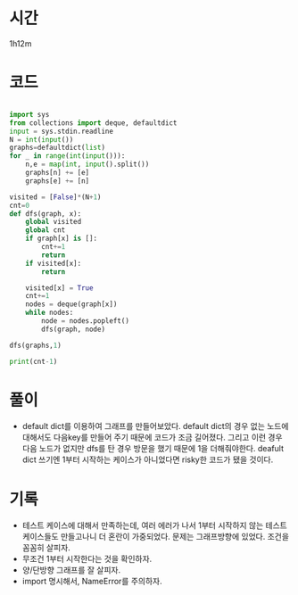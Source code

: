 # 시간
1h12m
# 코드
```python

import sys
from collections import deque, defaultdict
input = sys.stdin.readline
N = int(input())
graphs=defaultdict(list)
for _ in range(int(input())):
    n,e = map(int, input().split())
    graphs[n] += [e]
    graphs[e] += [n]

visited = [False]*(N+1)
cnt=0
def dfs(graph, x):
    global visited
    global cnt
    if graph[x] is []:
        cnt+=1
        return
    if visited[x]:
        return

    visited[x] = True
    cnt+=1
    nodes = deque(graph[x])
    while nodes:
        node = nodes.popleft()
        dfs(graph, node)

dfs(graphs,1)

print(cnt-1)

```
# 풀이

- default dict를 이용하여 그래프를 만들어보았다. default dict의 경우 없는 노드에 대해서도 다음key를 만들어 주기 때문에 코드가 조금 길어졌다. 그리고 이런 경우 다음 노드가 없지만 dfs를 탄 경우 방문을 했기 때문에 1을 더해줘야한다. deafult dict 쓰기엔 1부터 시작하는 케이스가 아니었다면 risky한 코드가 됐을 것이다. 

# 기록
- 테스트 케이스에 대해서 만족하는데, 여러 에러가 나서 1부터 시작하지 않는 테스트 케이스들도 만들고나니 더 혼란이 가중되었다. 문제는 그래프방향에 있었다. 조건을 꼼꼼히 살피자.
- 무조건 1부터 시작한다는 것을 확인하자.
- 양/단방향 그래프를 잘 살피자. 
- import 명시해서, NameError를 주의하자. 


